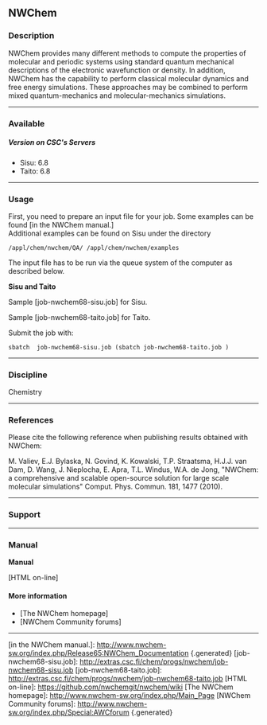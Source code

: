 ## NWChem

### Description

NWChem provides  many different methods  to compute the  properties of
molecular  and  periodic  systems using  standard  quantum  mechanical
descriptions of  the electronic wavefunction or  density. In addition,
NWChem has the capability to  perform classical molecular dynamics and
free energy simulations.  These approaches may be  combined to perform
mixed quantum-mechanics and molecular-mechanics simulations.

------------------------------------------------------------------------

### Available

##### Version on CSC's Servers

-   Sisu: 6.8
-   Taito: 6.8

------------------------------------------------------------------------

### Usage

First, you need  to prepare an input file for  your job. Some examples
can
be found [in the NWChem manual.]  
Additional examples can be found on Sisu under the directory

`/appl/chem/nwchem/QA/ /appl/chem/nwchem/examples`

The input file has  to be run via the queue system  of the computer as
described below.

**Sisu and Taito**

Sample [job-nwchem68-sisu.job] for Sisu.

Sample [job-nwchem68-taito.job] for Taito.

  
Submit the job with:

`sbatch  job-nwchem68-sisu.job (sbatch job-nwchem68-taito.job )`

------------------------------------------------------------------------

### Discipline

Chemistry  

------------------------------------------------------------------------

### References

Please cite  the following reference when  publishing results obtained
with NWChem:

M.  Valiev, E.J.  Bylaska,  N. Govind,  K.  Kowalski, T.P.  Straatsma,
H.J.J.  van Dam, D. Wang, J.  Nieplocha, E. Apra, T.L. Windus, W.A. de
Jong, "NWChem:  a comprehensive and scalable  open-source solution for
large  scale molecular  simulations" Comput.  Phys. Commun.  181, 1477
(2010).

------------------------------------------------------------------------

### Support

------------------------------------------------------------------------

### Manual

**Manual**

[HTML on-line]

#### More information

-   [The NWChem homepage]
-   [NWChem Community forums]

------------------------------------------------------------------------

  [in the NWChem manual.]: http://www.nwchem-sw.org/index.php/Release65:NWChem_Documentation {.generated}
  [job-nwchem68-sisu.job]: http://extras.csc.fi/chem/progs/nwchem/job-nwchem68-sisu.job
  [job-nwchem68-taito.job]: http://extras.csc.fi/chem/progs/nwchem/job-nwchem68-taito.job [HTML on-line]: https://github.com/nwchemgit/nwchem/wiki [The NWChem homepage]: http://www.nwchem-sw.org/index.php/Main_Page [NWChem Community forums]: http://www.nwchem-sw.org/index.php/Special:AWCforum {.generated}
